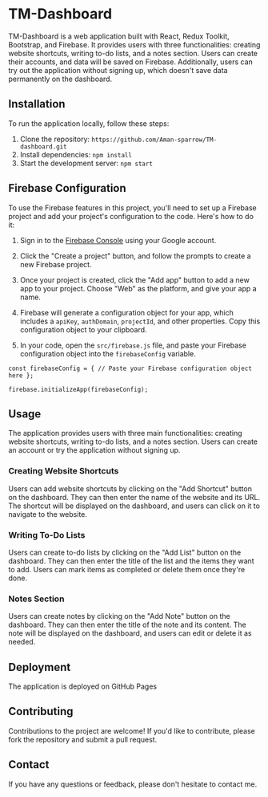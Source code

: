 # TM-Dashboard

TM-Dashboard is a web application built with React, Redux Toolkit, Bootstrap, and Firebase. It provides users with three functionalities: creating website shortcuts, writing to-do lists, and a notes section. Users can create their accounts, and data will be saved on Firebase. Additionally, users can try out the application without signing up, which doesn't save data permanently on the dashboard.

## Installation

To run the application locally, follow these steps:

1. Clone the repository: `https://github.com/Aman-sparrow/TM-dashboard.git`
2. Install dependencies: `npm install`
3. Start the development server: `npm start`

## Firebase Configuration

To use the Firebase features in this project, you'll need to set up a Firebase project and add your project's configuration to the code. Here's how to do it:

1. Sign in to the [Firebase Console](https://console.firebase.google.com/) using your Google account.

2. Click the "Create a project" button, and follow the prompts to create a new Firebase project.

3. Once your project is created, click the "Add app" button to add a new app to your project. Choose "Web" as the platform, and give your app a name.

4. Firebase will generate a configuration object for your app, which includes a `apiKey`, `authDomain`, `projectId`, and other properties. Copy this configuration object to your clipboard.

5. In your code, open the `src/firebase.js` file, and paste your Firebase configuration object into the `firebaseConfig` variable.

`const firebaseConfig = {
// Paste your Firebase configuration object here
};`

`firebase.initializeApp(firebaseConfig);`

## Usage

The application provides users with three main functionalities: creating website shortcuts, writing to-do lists, and a notes section. Users can create an account or try the application without signing up.

### Creating Website Shortcuts

Users can add website shortcuts by clicking on the "Add Shortcut" button on the dashboard. They can then enter the name of the website and its URL. The shortcut will be displayed on the dashboard, and users can click on it to navigate to the website.

### Writing To-Do Lists

Users can create to-do lists by clicking on the "Add List" button on the dashboard. They can then enter the title of the list and the items they want to add. Users can mark items as completed or delete them once they're done.

### Notes Section

Users can create notes by clicking on the "Add Note" button on the dashboard. They can then enter the title of the note and its content. The note will be displayed on the dashboard, and users can edit or delete it as needed.

## Deployment

The application is deployed on GitHub Pages

## Contributing

Contributions to the project are welcome! If you'd like to contribute, please fork the repository and submit a pull request.

## Contact

If you have any questions or feedback, please don't hesitate to contact me.
